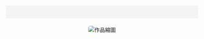 <html>
<head>
  <meta charset="UTF-8">
  <title>創作 Art Works – 曹睿凡 – Ruifan Cao</title>
  <meta name="viewport" content="width=device-width, initial-scale=1.0">
  <link rel="stylesheet" type="text/css" href="/style.css" />
  <style>
    .carousel { text-align: center; margin-top: 20px; }
    .carousel img { max-width: 300px; height: auto; border-radius: 5px; cursor: pointer; }
    nav { background-color: #f4f4f4; padding: 10px 0; text-align: center; }
    nav ul { list-style: none; padding: 0; }
    nav ul li { display: inline; margin: 0 15px; }
    nav ul li a { text-decoration: none; color: #333; }
  </style>
</head>
<body>
  <nav>
    <ul>
      <!-- <li><a href="/mywork/">works</a></li> -->
      <!-- <li><a href="/exhibitions/">exhibitions</a></li> -->
      <!-- <li><a href="/about/">about</a></li> -->
      <!-- <li><a href="/contact/">contact</a></li> -->
    </ul>
  </nav>
  <div class="carousel">
    <img id="carousel-image" src="/images/jpg/jpg-s/01sheepdog.jpg" alt="作品縮圖">
  </div>
  <script>
    const works = [
      { thumb: "/images/jpg/1-s.jpg", url: "/https://rfanc.github.io/01sheepdog.html", alt: "牧羊犬" },
      { thumb: "/images/jpg/2-s.jpg", url: "/https://rfanc.github.io/02Tip/", alt: "躍起" },
      { thumb: "/images/jpg/3-s.jpg", url: "/https://rfanc.github.io/03fish.html", alt: "魚都知道方向了" },
      { thumb: "/images/jpg/4-s.jpg", url: "/https://rfanc.github.io/04Locked.html", alt: "大象的鼻子反鎖了門" },
      { thumb: "/images/jpg/5-s.jpg", url: "/https://rfanc.github.io/05sedimentary.html", alt: "沈積岩" },
      { thumb: "/images/jpg/6-s.jpg", url: "/https://rfanc.github.io/06Blank.html", alt: "支起空白" },
      { thumb: "/images/jpg/7-s.jpg", url: "/https://rfanc.github.io/07Kite.html", alt: "風箏線" },
      { thumb: "/images/jpg/8-s.jpg", url: "/https://rfanc.github.io/08direction.html", alt: "到達的地方" },
      { thumb: "/images/jpg/9-s.jpg", url: "/https://rfanc.github.io/09Knight.html", alt: "騎士" },
      { thumb: "/images/jpg/10-s.jpg", url: "/https://rfanc.github.io/10Place.html", alt: "置" },
      { thumb: "/images/jpg/11-s.jpg", url: "/https://rfanc.github.io/11free.html", alt: "自由" }
    ];
   let currentIndex = 0;
const imageElement = document.getElementById("carousel-image");

function updateImage() {
  imageElement.src = works[currentIndex].thumb;
  imageElement.alt = works[currentIndex].alt;
}

imageElement.addEventListener("click", () => {
  window.open(works[currentIndex].url, "_blank");
  currentIndex = (currentIndex + 1) % works.length; // 在點擊後才遞增
  updateImage();
});

setInterval(() => {
  currentIndex = (currentIndex + 1) % works.length;
  updateImage();
}, 5000);

updateImage();
  </script>
</body>
</html>
